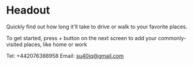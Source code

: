# Headout

Quickly find out how long it'll take to drive or walk to your favorite places.

To get started, press + button on the next screen to add your commonly-visited places, like home or work

Tel: +442076388958
Email: su40iq@gmail.com
